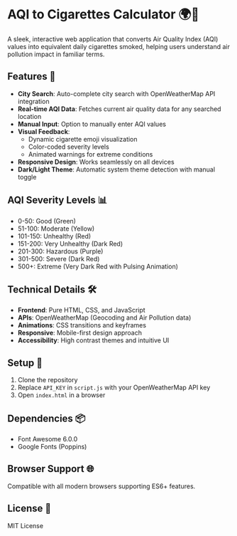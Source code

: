 # AQI to Cigarettes Calculator 🌍🚬

A sleek, interactive web application that converts Air Quality Index (AQI) values into equivalent daily cigarettes smoked, helping users understand air pollution impact in familiar terms.

## Features 🌟

- **City Search**: Auto-complete city search with OpenWeatherMap API integration
- **Real-time AQI Data**: Fetches current air quality data for any searched location
- **Manual Input**: Option to manually enter AQI values
- **Visual Feedback**: 
    - Dynamic cigarette emoji visualization
    - Color-coded severity levels
    - Animated warnings for extreme conditions
- **Responsive Design**: Works seamlessly on all devices
- **Dark/Light Theme**: Automatic system theme detection with manual toggle

## AQI Severity Levels 📊

- 0-50: Good (Green)
- 51-100: Moderate (Yellow)
- 101-150: Unhealthy (Red)
- 151-200: Very Unhealthy (Dark Red)
- 201-300: Hazardous (Purple)
- 301-500: Severe (Dark Red)
- 500+: Extreme (Very Dark Red with Pulsing Animation)

## Technical Details 🛠️

- **Frontend**: Pure HTML, CSS, and JavaScript
- **APIs**: OpenWeatherMap (Geocoding and Air Pollution data)
- **Animations**: CSS transitions and keyframes
- **Responsive**: Mobile-first design approach
- **Accessibility**: High contrast themes and intuitive UI

## Setup 🚀

1. Clone the repository
2. Replace `API_KEY` in `script.js` with your OpenWeatherMap API key
3. Open `index.html` in a browser

## Dependencies 📦

- Font Awesome 6.0.0
- Google Fonts (Poppins)

## Browser Support 🌐

Compatible with all modern browsers supporting ES6+ features.

## License 📄

MIT License